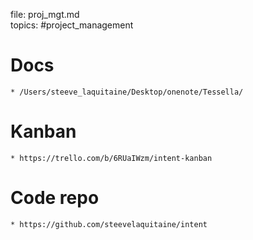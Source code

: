 
file: proj_mgt.md  
topics: #project_management   

# Docs
    * /Users/steeve_laquitaine/Desktop/onenote/Tessella/  
  
# Kanban
    * https://trello.com/b/6RUaIWzm/intent-kanban  

# Code repo
    * https://github.com/steevelaquitaine/intent  